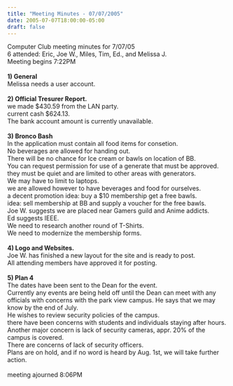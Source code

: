 ```yaml
---
title: "Meeting Minutes - 07/07/2005"
date: 2005-07-07T18:00:00-05:00
draft: false
---
```


Computer Club meeting minutes for 7/07/05<br>
6 attended: Eric, Joe W., Miles, Tim, Ed., and Melissa J.<br>
Meeting begins 7:22PM<br>
<br>
<b>1) General</b><br>
Melissa needs a user account.<br>
<br>
<b>2) Official Tresurer Report.</b><br>
we made $430.59 from the LAN party.<br>
current cash $624.13.<br>
The bank account amount is currently unavailable.<br>
<br>
<b>3) Bronco Bash</b><br>
In the application must contain all food items for consetion.<br>
No beverages are allowed for handing out.<br>
There will be no chance for Ice cream or bawls on location of BB.<br>
You can request permission for use of a generate that must be approved.<br>
they must be quiet and are limited to other areas with generators.<br>
We may have to limit to laptops.<br>
we are allowed however to have beverages and food for ourselves.<br>
a decent promotion idea: buy a $10 membership get a free bawls.<br>
idea: sell membership at BB and supply a voucher for the free bawls.<br>
Joe W. suggests we are placed near Gamers guild and Anime addicts.<br>
Ed suggests IEEE.<br>
We need to research another round of T-Shirts.<br>
We need to modernize the membership forms.<br>
<br>
<b>4) Logo and Websites.</b><br>
Joe W. has finished a new layout for the site and is ready to post.<br>
All attending members have approved it for posting.<br>
<br>
<b>5) Plan 4</b><br>
The dates have been sent to the Dean for the event.<br>
Currently any events are being held off until the Dean can meet with any officials with concerns with the park view campus.  He says that we may know by the end of July.<br>
He wishes to review security policies of the campus.<br> there have been concerns with students and individuals staying after hours.<br>
Another major concern is lack of security cameras, appr. 20% of the campus is covered.<br>
There are concerns of lack of security officers.<br>
Plans are on hold, and if no word is heard by Aug. 1st, we will take further action.<br>
<br>
meeting ajourned 8:06PM<br>
<br>

